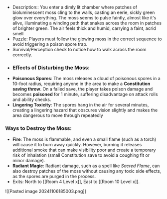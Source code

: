 
- Description:: You enter a dimly lit chamber where patches of bioluminescent moss cling to the walls, casting an eerie, sickly green glow over everything. The moss seems to pulse faintly, almost like it's alive, illuminating a winding path that snakes across the room in patches of brighter green. The air feels thick and humid, carrying a faint, acrid smell
- Puzzle: Players must follow the glowing moss in the correct sequence to avoid triggering a poison spore trap.
- Survival/Perception check to notice how to walk across the room correctly. 
- ### **Effects of Disturbing the Moss:**
- **Poisonous Spores**: The moss releases a cloud of poisonous spores in a 10-foot radius, requiring anyone in the area to make a **Constitution saving throw**. On a failed save, the player takes poison damage and becomes **poisoned** for 1 minute, suffering disadvantage on attack rolls and ability checks.
- **Lingering Toxicity**: The spores hang in the air for several minutes, creating a lingering hazard that obscures vision slightly and makes the area dangerous to move through repeatedly
### **Ways to Destroy the Moss:**
- **Fire**: The moss is flammable, and even a small flame (such as a torch) will cause it to burn away quickly. However, burning it releases additional smoke that can make visibility poor and create a temporary risk of inhalation (small Constitution save to avoid a coughing fit or minor damage).
- **Radiant Magic**: Radiant damage, such as a spell like _Sacred Flame_, can also destroy patches of the moss without causing any toxic side effects, as the spores are purged in the process.
- Exits: North to [[Room 4 Level x]], East to [[Room 10 Level x]].

![[Pasted image 20241106185003.png]]